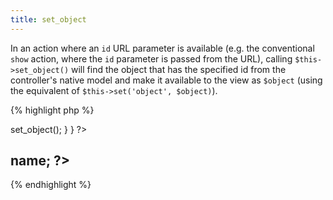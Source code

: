 ```yaml
---
title: set_object
---
```

In an action where an `id` URL parameter is available (e.g. the conventional `show` action, where the `id` parameter is passed from the URL), calling `$this->set_object()` will find the object that has the specified id from the controller's native model and make it available to the view as `$object` (using the equivalent of `$this->set('object', $object)`).

{% highlight php %}
<?php
// controllers/venues_controller.php
class VenuesController extends MvcPublicController {
  
  public function show() {
    $this->set_object();
  }
  
}
?>

<?php
// views/venues/show.php
?>
<h2><?php echo $object->name; ?></h2>
{% endhighlight %}